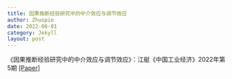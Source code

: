 ```yaml
---
title: 因果推断经验研究中的中介效应与调节效应
author: Zhuopie
date: 2022-06-01
category: Jekyll
layout: post
---
```



《因果推断经验研究中的中介效应与调节效应》：江艇《中国工业经济》2022年第5期 [[Paper]](http://github.com/Zhuopie/Zhuopie.github.io/blob/main/_posts/因果推断经验研究中的中介效应与调节效应.pdf)
